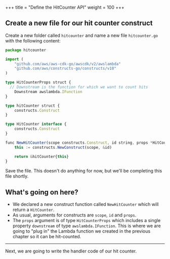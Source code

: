 +++
title = "Define the HitCounter API"
weight = 100
+++

## Create a new file for our hit counter construct

Create a new folder called `hitcounter` and name a new file `hitcounter.go` with the following content:

```ts
package hitcounter

import (
	"github.com/aws/aws-cdk-go/awscdk/v2/awslambda"
	"github.com/aws/constructs-go/constructs/v10"
)

type HitCounterProps struct {
  // Downstream is the function for which we want to count hits
	Downstream awslambda.IFunction
}

type hitCounter struct {
	constructs.Construct
}

type HitCounter interface {
	constructs.Construct
}

func NewHitCounter(scope constructs.Construct, id string, props *HitCounterProps) HitCounter {
	this := constructs.NewConstruct(scope, &id)

	return &hitCounter{this}
}
```

Save the file. This doesn't do anything for now, but we'll be completing this file shortly.

## What's going on here?

* We declared a new construct function called `NewHitCounter` which will return
  a `HitCounter`.
* As usual, arguments for constructs are `scope`, `id` and `props`.
* The `props` argument is of type `HitCounterProps` which includes a single
  property `downstream` of type `awslambda.IFunction`. This is where we are going to "plug in" the
  Lambda function we created in the previous chapter so it can be hit-counted.

----

Next, we are going to write the handler code of our hit counter.
